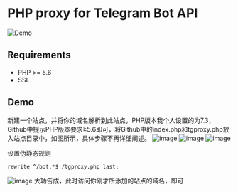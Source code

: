 # PHP proxy for Telegram Bot API
![Demo](https://sun9-31.userapi.com/c200424/v200424688/35ab7/AFLyGuRVCAA.jpg)

## Requirements
* PHP >= 5.6 
* SSL

## Demo
新建一个站点，并将你的域名解析到此站点，PHP版本我个人设置的为7.3，Github中提示PHP版本要求≥5.6即可，将Github中的index.php和tgproxy.php放入站点目录中，如图所示，具体步骤不再详细阐述。
![image](https://github.com/Today-to-Lsp/Telegram-bot-api-php-proxy/assets/31529293/a2519ebc-0729-4857-a6f0-a0cc5a7b1721)
![image](https://github.com/Today-to-Lsp/Telegram-bot-api-php-proxy/assets/31529293/486207a6-d513-4e77-862c-f3a91694763c)
![image](https://github.com/Today-to-Lsp/Telegram-bot-api-php-proxy/assets/31529293/6452fa6c-09e9-4010-8594-d4b243b2ca5a)

设置伪静态规则
```
rewrite ^/bot.*$ /tgproxy.php last;
```
![image](https://github.com/Today-to-Lsp/Telegram-bot-api-php-proxy/assets/31529293/631da3fd-b12b-4174-ad66-56d5668108c5)
大功告成，此时访问你刚才所添加的站点的域名，即可
